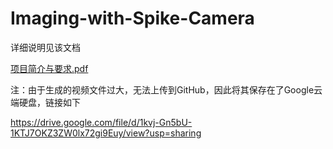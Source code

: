 # Imaging-with-Spike-Camera
详细说明见该文档

[项目简介与要求.pdf](https://github.com/OrchidX/Imaging-with-Spike-Camera/files/9016203/default.pdf)

注：由于生成的视频文件过大，无法上传到GitHub，因此将其保存在了Google云端硬盘，链接如下

https://drive.google.com/file/d/1kvj-Gn5bU-1KTJ7OKZ3ZW0lx72gi9Euy/view?usp=sharing
